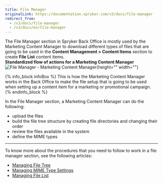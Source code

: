 ```yaml
---
title: File Manager
originalLink: https://documentation.spryker.com/v3/docs/file-manager
redirect_from:
  - /v3/docs/file-manager
  - /v3/docs/en/file-manager
---
```


The File Manager section in Spryker Back Office is mostly used by the Marketing Content Manager to download different types of files that are going to be used in the **Content Management > Content Items** section to create **File List** content items.
</br>**Standardized flow of actions for a Marketing Content Manager**
![File Manager - Marketing Content Manager](https://spryker.s3.eu-central-1.amazonaws.com/docs/User+Guides/Back+Office+User+Guides/File+Manager/file-manager-section.png){height="" width=""}

{% info_block infoBox %}
This is how the Marketing Content Manager works in the Back Office to make the file setup that is going to be used when setting up a content item for a marketing or promotional campaign.
{% endinfo_block %}

In the File Manager section, a Marketing Content Manager can do the following:

* upload the files
* build the file tree structure by creating file directories and changing their order
* review the files available in the system
* define the MIME types
***
To know more about the procedures that you need to follow to work in a file manager section, see the following articles:
* [Managing File Tree](/docs/scos/dev/user-guides/202001.0/back-office-user-guide/file-manager/managing-file-tree.html)
* [Managing MIME Type Settings](/docs/scos/dev/user-guides/202001.0/back-office-user-guide/file-manager/managing-mime-type-settings.html)
* [Managing File List](/docs/scos/dev/user-guides/202001.0/back-office-user-guide/file-manager/managing-file-list.html)
